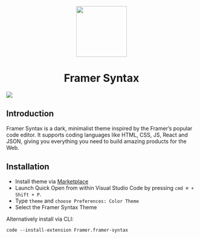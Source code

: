 
<p align="center">
  <img src="https://raw.githubusercontent.com/framer/syntax-vsc/master/logo.png?token=ABICIx_8nmoNZQ_e5zUhhHAFglt22RGPks5a4KLXwA%3D%3D" width="134" height="134"/>
</p>
<h1 align="center">Framer Syntax</h1>

<img src="https://raw.githubusercontent.com/framer/syntax-vsc/master/framer-syntax.jpg?token=ABICI8rhgWwONARgjny-_tW63uIvheBHks5a4KoowA%3D%3D" />

## Introduction

Framer Syntax is a dark, minimalist theme inspired by the Framer’s popular code editor. It supports coding languages like HTML, CSS, JS, React and JSON, giving you everything you need to build amazing products for the Web.

## Installation

- Install theme via [Marketplace](https://marketplace.visualstudio.com/items?itemName=Framer.framer-syntax)
- Launch Quick Open from within Visual Studio Code by pressing `cmd ⌘ + Shift + P`. 
- Type `theme` and `choose Preferences: Color Theme`
- Select the Framer Syntax Theme

Alternatively install via CLI:
```
code --install-extension Framer.framer-syntax
```
